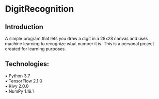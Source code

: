# DigitRecognition
## Introduction
A simple program that lets you draw a digit in a 28x28 canvas and uses machine learning to recognize what number it is. This is a personal project created for learning purposes.
## Technologies:
• Python 3.7    
• TensorFlow 2.1.0    
• Kivy 2.0.0    
• NumPy 1.19.1    
